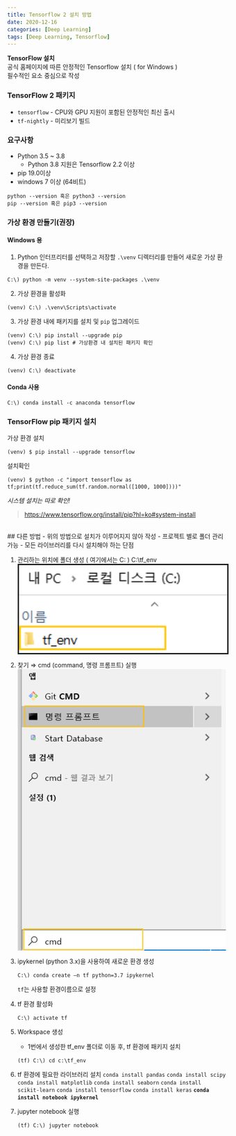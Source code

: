```yaml
---
title: Tensorflow 2 설치 방법
date: 2020-12-16
categories: [Deep Learning]
tags: [Deep Learning, Tensorflow]
---
```


**TensorFlow 설치**  
공식 홈페이지에 따른 안정적인 Tensorflow 설치 ( for Windows )  
필수적인 요소 중심으로 작성

### TensorFlow 2  패키지
- `tensorflow`  - CPU와  GPU 지원이 포함된 안정적인 최신 출시
- `tf-nightly`  - 미리보기 빌드

### 요구사항
- Python 3.5 ~ 3.8
	- Python 3.8 지원은 Tensorflow 2.2 이상
- pip 19.0이상
- windows 7 이상 (64비트)
```
python --version 혹은 python3 --version
pip --version 혹은 pip3 --version
```

### 가상 환경 만들기(권장)
#### Windows 용
1. Python 인터프리터를 선택하고 저장할  `.\venv`  디렉터리를 만들어 새로운 가상 환경을 만든다.    
```
C:\) python -m venv --system-site-packages .\venv
```

2. 가상 환경을 활성화
```
(venv) C:\) .\venv\Scripts\activate
```

3. 가상 환경 내에 패키지를 설치 및 `pip` 업그레이드
```
(venv) C:\) pip install --upgrade pip
(venv) C:\) pip list # 가상환경 내 설치된 패키지 확인
```

4. 가상 환경 종료
```
(venv) C:\) deactivate
```

#### Conda 사용
```
C:\) conda install -c anaconda tensorflow
```

### TensorFlow pip 패키지 설치
가상 환경 설치
```
(venv) $ pip install --upgrade tensorflow
```
설치확인
```
(venv) $ python -c "import tensorflow as tf;print(tf.reduce_sum(tf.random.normal([1000, 1000])))"
```

*시스템 설치는 따로 확인!*

> https://www.tensorflow.org/install/pip?hl=ko#system-install

<br/>
## 다른 방법
- 위의 방법으로 설치가 이루어지지 않아 작성
- 프로젝트 별로 폴더 관리 가능
- 모든 라이브러리를 다시 설치해야 하는 단점

1. 관리하는 위치에 폴더 생성 ( 여기에서는 C: )
	C:\tf_env
	<img src = "https://github.com/alias-son/alias-son.github.io/blob/main/assets/images/posts/Install_tensorflow/1.png?raw=true"  width="600px" border="3" align="center"><br/>

2. 찾기 ⇒ cmd (command, 명령 프롬프트) 실행
	<img src = "https://github.com/alias-son/alias-son.github.io/blob/main/assets/images/posts/Install_tensorflow/2.png?raw=true" width="600px" align="center"><br/>

3. ipykernel (python 3.x)을 사용하여 새로운 환경 생성
	```
	C:\) conda create –n tf python=3.7 ipykernel
	```
	`tf`는 사용할 환경이름으로 설정

4. tf 환경 활성화
	```
	C:\) activate tf
	```

5. Workspace 생성
	- 1번에서 생성한 tf_env 폴더로 이동 후, tf 환경에 패키지 설치
	```  
	(tf) C:\) cd c:\tf_env
	```  

6. tf 환경에 필요한 라이브러리 설치
	`conda install pandas`
	`conda install scipy`
	`conda install matplotlib`
	`conda install seaborn`
	`conda install scikit-learn`
	`conda install tensorflow`
	`conda install keras`
	**`conda install notebook ipykernel`**

7. jupyter notebook 실행
	```
	(tf) C:\) jupyter notebook
	```
	
